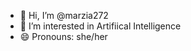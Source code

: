 - 👋 Hi, I’m @marzia272
- 👀 I’m interested in Artifiical Intelligence 
- 😄 Pronouns: she/her

<!---
marzia272/marzia272 is a ✨ special ✨ repository because its `README.md` (this file) appears on your GitHub profile.
You can click the Preview link to take a look at your changes.
--->

